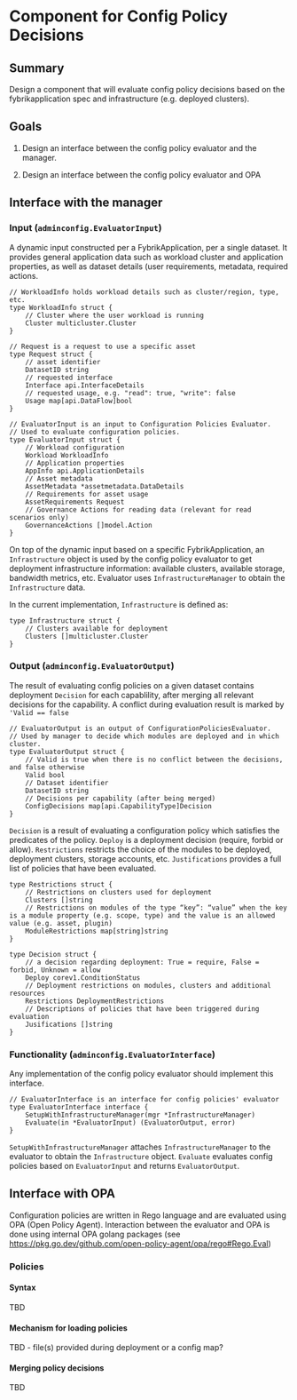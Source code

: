 Component for Config Policy Decisions
==========================

## Summary

Design a component that will evaluate config policy decisions based on the fybrikapplication spec and infrastructure (e.g. deployed clusters).

## Goals

1. Design an interface between the config policy evaluator and the manager.

2. Design an interface between the config policy evaluator and OPA

## Interface with the manager

### Input (`adminconfig.EvaluatorInput`)

A dynamic input constructed per a FybrikApplication, per a single dataset.
It provides general application data such as workload cluster and application properties, as well as dataset details (user requirements, metadata, required actions.
```
// WorkloadInfo holds workload details such as cluster/region, type, etc.
type WorkloadInfo struct {
	// Cluster where the user workload is running
	Cluster multicluster.Cluster
}

// Request is a request to use a specific asset
type Request struct {
	// asset identifier
	DatasetID string
	// requested interface
	Interface api.InterfaceDetails
	// requested usage, e.g. "read": true, "write": false
	Usage map[api.DataFlow]bool
}

// EvaluatorInput is an input to Configuration Policies Evaluator.
// Used to evaluate configuration policies.
type EvaluatorInput struct {
	// Workload configuration
	Workload WorkloadInfo
	// Application properties
	AppInfo api.ApplicationDetails
	// Asset metadata
	AssetMetadata *assetmetadata.DataDetails
	// Requirements for asset usage
	AssetRequirements Request
	// Governance Actions for reading data (relevant for read scenarios only)
	GovernanceActions []model.Action
}
```
On top of the dynamic input based on a specific FybrikApplication, an `Infrastructure` object is used by the config policy evaluator to get deployment infrastructure information: available clusters, available storage, bandwidth metrics, etc. Evaluator uses `InfrastructureManager` to obtain the `Infrastructure` data.

In the current implementation, `Infrastructure` is defined as:
```
type Infrastructure struct {
	// Clusters available for deployment
	Clusters []multicluster.Cluster
}
```

### Output (`adminconfig.EvaluatorOutput`)

The result of evaluating config policies on a given dataset contains deployment `Decision` for each capablility, after merging all relevant decisions for the capability.
 A conflict during evaluation result is marked by `'Valid == false`
 
```
// EvaluatorOutput is an output of ConfigurationPoliciesEvaluator.
// Used by manager to decide which modules are deployed and in which cluster.
type EvaluatorOutput struct {
	// Valid is true when there is no conflict between the decisions, and false otherwise
	Valid bool
	// Dataset identifier
	DatasetID string
	// Decisions per capability (after being merged)
	ConfigDecisions map[api.CapabilityType]Decision
}
```

`Decision` is a result of evaluating a configuration policy which satisfies the predicates of the policy.
`Deploy` is a deployment decision (require, forbid or allow).
`Restrictions` restricts the choice of the modules to be deployed, deployment clusters, storage accounts, etc.
`Justifications` provides a full list of policies that have been evaluated.

```
type Restrictions struct {
	// Restrictions on clusters used for deployment
	Clusters []string
	// Restrictions on modules of the type “key”: “value” when the key is a module property (e.g. scope, type) and the value is an allowed value (e.g. asset, plugin)
	ModuleRestrictions map[string]string
}

type Decision struct {
	// a decision regarding deployment: True = require, False = forbid, Unknown = allow
	Deploy corev1.ConditionStatus
	// Deployment restrictions on modules, clusters and additional resources
	Restrictions DeploymentRestrictions
	// Descriptions of policies that have been triggered during evaluation
	Jusifications []string
}
```

### Functionality (`adminconfig.EvaluatorInterface`)

Any implementation of the config policy evaluator should implement this interface.

```
// EvaluatorInterface is an interface for config policies' evaluator
type EvaluatorInterface interface {
	SetupWithInfrastructureManager(mgr *InfrastructureManager)
	Evaluate(in *EvaluatorInput) (EvaluatorOutput, error)
}
```

`SetupWithInfrastructureManager` attaches `InfrastructureManager` to the evaluator to obtain the `Infrastructure` object.
`Evaluate` evaluates config policies based on `EvaluatorInput` and returns `EvaluatorOutput`.

## Interface with OPA

Configuration policies are written in Rego language and are evaluated using OPA (Open Policy Agent).
Interaction between the evaluator and OPA is done using internal OPA golang packages (see https://pkg.go.dev/github.com/open-policy-agent/opa/rego#Rego.Eval)

### Policies

#### Syntax

TBD

#### Mechanism for loading policies

TBD - file(s) provided during deployment or a config map?

#### Merging policy decisions

TBD